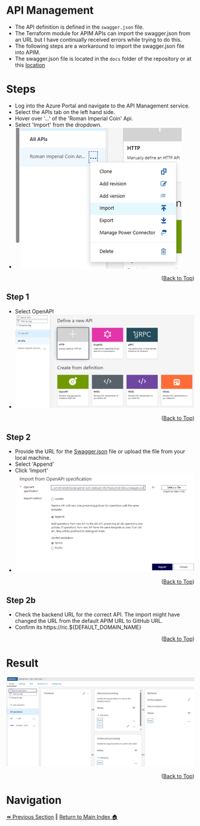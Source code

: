 API Management
=============
* The API definition is defined in the `swagger.json` file. 
* The Terraform module for APIM APIs can import the swagger.json from an URL but I have continually received errors while trying to do this.
* The following steps are a workaround to import the swagger.json file into APIM.
* The swagger.json file is located in the `docs` folder of the repository or at this [location](https://raw.githubusercontent.com/briandenicola/openai-coin-analyzer/refs/heads/main/docs/swagger.json)

# Steps
* Log into the Azure Portal and navigate to the API Management service.
* Select the APIs tab on the left hand side.
* Hover over '...' of the 'Roman Imperial Coin' Api.
* Select 'Import' from the dropdown.
* ![step0](../images/apim-step0.png)
<p align="right">(<a href="#api-management">Back to Top</a>)</p>

## Step 1
* Select OpenAPI
* ![step1](../images/apim-step1.png)

<p align="right">(<a href="#api-management">Back to Top</a>)</p>

## Step 2
* Provide the URL for the [Swagger.json](https://raw.githubusercontent.com/briandenicola/openai-coin-analyzer/refs/heads/main/docs/swagger.json) file or upload the file from your local machine.
* Select 'Append'
* Click 'Import'
* ![step2](../images/apim-step2.png)
<p align="right">(<a href="#api-management">Back to Top</a>)</p>

## Step 2b
* Check the backend URL for the correct API. The import might have changed the URL from the default APIM URL to GitHub URL. 
* Confirm its https://ric.${DEFAULT_DOMAIN_NAME}
<p align="right">(<a href="#api-management">Back to Top</a>)</p>

# Result

![step3](../images/apim-step3.png)
<p align="right">(<a href="#api-management">Back to Top</a>)</p>

# Navigation
[⏪ Previous Section](../docs/infrastructure.md#steps) ‖ [Return to Main Index 🏠](../README.md) 